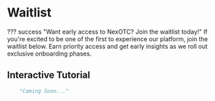# Waitlist

??? success "Want early access to NexOTC? Join the waitlist today!"
	If you're excited to be one of the first to experience our platform, join the waitlist below. Earn priority access and get early insights as we roll out exclusive onboarding phases.

<h2>Interactive Tutorial</h2>

``` py hl_lines="1"
	"Coming Soon..."
```
[comment]: # (Add Embed from Guideflow once the waitlist and referral mechanisms are implemented.)
